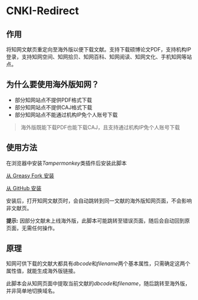 # CNKI-Redirect

## 作用

将知网文献页重定向至海外版以便下载文献。支持下载硕博论文PDF，支持机构IP登录，支持知网空间、知网拾贝、知网百科、知网阅读、知网文化、手机知网等站点。

## 为什么要使用海外版知网？

- 部分知网站点不提供PDF格式下载
- 部分知网站点不提供CAJ格式下载
- 部分知网站点不能通过机构IP免个人账号下载

> 海外版既能下载PDF也能下载CAJ，且支持通过机构IP免个人账号下载

## 使用方法

在浏览器中安装*Tampermonkey*类插件后安装此脚本

[从 Greasy Fork 安装](https://greasyfork.org/scripts/453031)

[从 GitHub 安装](https://raw.githubusercontent.com/MkQtS/CNKI-Redirect/main/CNKI-Redirect.user.js)

安装后，打开知网文献页时，会自动跳转到同一文献的海外版知网页面，不会影响非文献页。

**提示:** 因部分文献未上线海外版，此脚本可能跳转至错误页面，随后会自动回到原页面，无需任何操作。

## 原理

知网可供下载的文献大都具有*dbcode*和*filename*两个基本属性，只需确定这两个属性值，就能生成海外版链接。

此脚本会从知网页面中提取当前文献的*dbcode*和*filename*，随后跳转至海外版，并非简单地切换域名。

